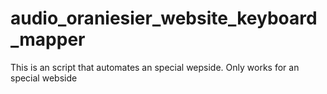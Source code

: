 # audio_oraniesier_website_keyboard_mapper
This is an script that automates an special wepside. Only works for an special webside
